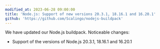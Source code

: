 ```yaml
---
modified_at: 2023-06-28 09:00:00
title: 'Node.js: Support of new versions 20.3.1, 18.16.1 and 16.20.1'
github: 'https://github.com/Scalingo/nodejs-buildpack'
---
```


We have updated our Node.js buildpack. Noticeable changes:

- Support of the versions of Node.js 20.3.1, 18.16.1 and 16.20.1
